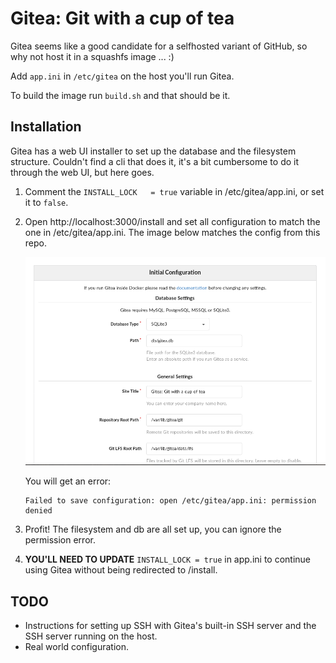 # Gitea: Git with a cup of tea

Gitea seems like a good candidate for a selfhosted variant of GitHub, so why
not host it in a squashfs image ... :)

Add `app.ini` in `/etc/gitea` on the host you'll run Gitea.

To build the image run `build.sh` and that should be it.

## Installation

Gitea has a web UI installer to set up the database and the filesystem
structure. Couldn't find a cli that does it, it's a bit cumbersome to do it
through the web UI, but here goes.

1. Comment the `INSTALL_LOCK   = true` variable in /etc/gitea/app.ini, or set
   it to `false`.

2. Open http://localhost:3000/install and set all configuration to match the
   one in /etc/gitea/app.ini. The image below matches the config from this
   repo.

   ![Installation main screen](img/install.png)

   You will get an error:

   ```
   Failed to save configuration: open /etc/gitea/app.ini: permission denied
   ```

3. Profit! The filesystem and db are all set up, you can ignore the permission
   error.

4. **YOU'LL NEED TO UPDATE** `INSTALL_LOCK = true` in app.ini to continue using
   Gitea without being redirected to /install.


## TODO

* Instructions for setting up SSH with Gitea's built-in SSH server and the SSH
  server running on the host.
* Real world configuration.
